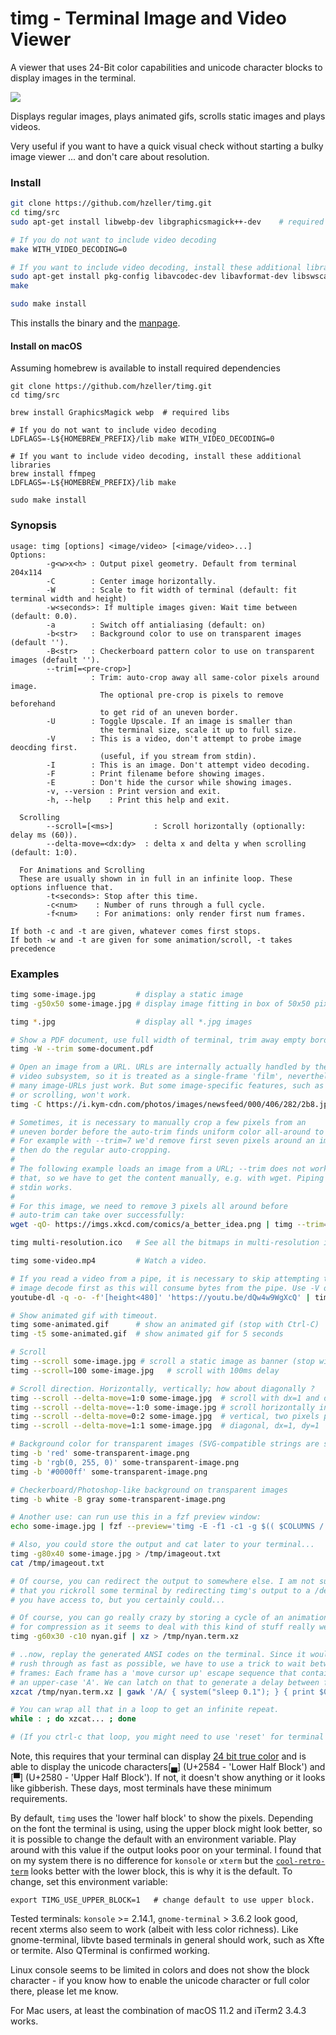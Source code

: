 timg - Terminal Image and Video Viewer
======================================

A viewer that uses 24-Bit color capabilities and unicode character blocks
to display images in the terminal.

![](./img/sunflower-term.png)

Displays regular images, plays animated gifs, scrolls static images and
plays videos.

Very useful if you want to have a quick visual check without starting a
bulky image viewer ... and don't care about resolution.

### Install

```bash
git clone https://github.com/hzeller/timg.git
cd timg/src
sudo apt-get install libwebp-dev libgraphicsmagick++-dev    # required libs.

# If you do not want to include video decoding
make WITH_VIDEO_DECODING=0

# If you want to include video decoding, install these additional libraries
sudo apt-get install pkg-config libavcodec-dev libavformat-dev libswscale-dev
make

sudo make install
```

This installs the binary and the [manpage](man/timg.1.md).

#### Install on macOS
Assuming homebrew is available to install required dependencies
```
git clone https://github.com/hzeller/timg.git
cd timg/src

brew install GraphicsMagick webp  # required libs 

# If you do not want to include video decoding
LDFLAGS=-L${HOMEBREW_PREFIX}/lib make WITH_VIDEO_DECODING=0

# If you want to include video decoding, install these additional libraries
brew install ffmpeg
LDFLAGS=-L${HOMEBREW_PREFIX}/lib make

sudo make install
```

### Synopsis

```
usage: timg [options] <image/video> [<image/video>...]
Options:
        -g<w>x<h> : Output pixel geometry. Default from terminal 204x114
        -C        : Center image horizontally.
        -W        : Scale to fit width of terminal (default: fit terminal width and height)
        -w<seconds>: If multiple images given: Wait time between (default: 0.0).
        -a        : Switch off antialiasing (default: on)
        -b<str>   : Background color to use on transparent images (default '').
        -B<str>   : Checkerboard pattern color to use on transparent images (default '').
        --trim[=<pre-crop>]
                  : Trim: auto-crop away all same-color pixels around image.
                    The optional pre-crop is pixels to remove beforehand
                    to get rid of an uneven border.
        -U        : Toggle Upscale. If an image is smaller than
                    the terminal size, scale it up to full size.
        -V        : This is a video, don't attempt to probe image deocding first.
                    (useful, if you stream from stdin).
        -I        : This is an image. Don't attempt video decoding.
        -F        : Print filename before showing images.
        -E        : Don't hide the cursor while showing images.
        -v, --version : Print version and exit.
        -h, --help    : Print this help and exit.

  Scrolling
        --scroll=[<ms>]         : Scroll horizontally (optionally: delay ms (60)).
        --delta-move=<dx:dy>  : delta x and delta y when scrolling (default: 1:0).

  For Animations and Scrolling
  These are usually shown in in full in an infinite loop. These options influence that.
        -t<seconds>: Stop after this time.
        -c<num>    : Number of runs through a full cycle.
        -f<num>    : For animations: only render first num frames.

If both -c and -t are given, whatever comes first stops.
If both -w and -t are given for some animation/scroll, -t takes precedence
```

### Examples
```bash
timg some-image.jpg         # display a static image
timg -g50x50 some-image.jpg # display image fitting in box of 50x50 pixel

timg *.jpg                  # display all *.jpg images

# Show a PDF document, use full width of terminal, trim away empty border
timg -W --trim some-document.pdf

# Open an image from a URL. URLs are internally actually handled by the
# video subsystem, so it is treated as a single-frame 'film', nevertheless,
# many image-URLs just work. But some image-specific features, such as trimming
# or scrolling, won't work.
timg -C https://i.kym-cdn.com/photos/images/newsfeed/000/406/282/2b8.jpg

# Sometimes, it is necessary to manually crop a few pixels from an
# uneven border before the auto-trim finds uniform color all-around to remove.
# For example with --trim=7 we'd remove first seven pixels around an image,
# then do the regular auto-cropping.
#
# The following example loads an image from a URL; --trim does not work with
# that, so we have to get the content manually, e.g. with wget. Piping to
# stdin works.
#
# For this image, we need to remove 3 pixels all around before
# auto-trim can take over successfully:
wget -qO- https://imgs.xkcd.com/comics/a_better_idea.png | timg --trim=3 -

timg multi-resolution.ico   # See all the bitmaps in multi-resolution icons-file

timg some-video.mp4         # Watch a video.

# If you read a video from a pipe, it is necessary to skip attempting the
# image decode first as this will consume bytes from the pipe. Use -V option.
youtube-dl -q -o- -f'[height<480]' 'https://youtu.be/dQw4w9WgXcQ' | timg -V -

# Show animated gif with timeout.
timg some-animated.gif      # show an animated gif (stop with Ctrl-C)
timg -t5 some-animated.gif  # show animated gif for 5 seconds

# Scroll
timg --scroll some-image.jpg # scroll a static image as banner (stop with Ctrl-C)
timg --scroll=100 some-image.jpg   # scroll with 100ms delay

# Scroll direction. Horizontally, vertically; how about diagonally ?
timg --scroll --delta-move=1:0 some-image.jpg  # scroll with dx=1 and dy=0, so horizontally.
timg --scroll --delta-move=-1:0 some-image.jpg # scroll horizontally in reverse direction.
timg --scroll --delta-move=0:2 some-image.jpg  # vertical, two pixels per step.
timg --scroll --delta-move=1:1 some-image.jpg  # diagonal, dx=1, dy=1

# Background color for transparent images (SVG-compatible strings are supported)
timg -b 'red' some-transparent-image.png
timg -b 'rgb(0, 255, 0)' some-transparent-image.png
timg -b '#0000ff' some-transparent-image.png

# Checkerboard/Photoshop-like background on transparent images
timg -b white -B gray some-transparent-image.png

# Another use: can run use this in a fzf preview window:
echo some-image.jpg | fzf --preview='timg -E -f1 -c1 -g $(( $COLUMNS / 2 - 4 ))x$(( $FZF_PREVIEW_HEIGHT * 2 )) {}'

# Also, you could store the output and cat later to your terminal...
timg -g80x40 some-image.jpg > /tmp/imageout.txt
cat /tmp/imageout.txt

# Of course, you can redirect the output to somewhere else. I am not suggesting
# that you rickroll some terminal by redirecting timg's output to a /dev/pts/*
# you have access to, but you certainly could...

# Of course, you can go really crazy by storing a cycle of an animation. Use xz
# for compression as it seems to deal with this kind of stuff really well:
timg -g60x30 -c10 nyan.gif | xz > /tmp/nyan.term.xz

# ..now, replay the generated ANSI codes on the terminal. Since it would
# rush through as fast as possible, we have to use a trick to wait between
# frames: Each frame has a 'move cursor up' escape sequence that contains
# an upper-case 'A'. We can latch on that to generate a delay between frames:
xzcat /tmp/nyan.term.xz | gawk '/A/ { system("sleep 0.1"); } { print $0 }'

# You can wrap all that in a loop to get an infinite repeat.
while : ; do xzcat... ; done

# (If you ctrl-c that loop, you might need to use 'reset' for terminal sanity)
```

Note, this requires that your terminal can display
[24 bit true color][24-bit-term] and is able to display the unicode
characters[▄] (U+2584 - 'Lower Half Block') and [▀] (U+2580 - 'Upper Half Block').
If not, it doesn't show anything or it looks like gibberish. These days, most
terminals have these minimum requirements.

By default, `timg` uses the 'lower half block' to show the pixels. Depending
on the font the terminal is using, using the upper block might look better,
so it is possible to change the default with an environment variable.
Play around with this value if the output looks poor on your terminal. I found
that on my system there is no difference for `konsole` or `xterm` but the
[`cool-retro-term`][cool-retro-term] looks better with the lower block, this is why it is the
default. To change, set this environment variable:

```
export TIMG_USE_UPPER_BLOCK=1   # change default to use upper block.
```

Tested terminals: `konsole` >= 2.14.1, `gnome-terminal` > 3.6.2 look good,
recent xterms also seem to work (albeit with less color richness).
Like gnome-terminal, libvte based terminals in general should work, such as
Xfte or termite.
Also QTerminal is confirmed working.

Linux console seems to be limited in colors and does not show the block
character - if you know how to enable the unicode character or full color
there, please let me know.

For Mac users, at least the combination of macOS 11.2 and iTerm2 3.4.3 works. 

[24-bit-term]: https://gist.github.com/XVilka/8346728
[cool-retro-term]: https://github.com/Swordfish90/cool-retro-term

